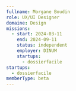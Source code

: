 ```yaml
---
fullname: Morgane Boudin
role: UX/UI Designer
domaine: Design
missions:
  - start: 2024-03-11
    end: 2024-09-11
    status: independent
    employer: DINUM
    startups:
      - dossierfacile
startups:
  - dossierfacile
memberType: beta
---
```


